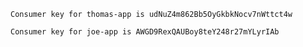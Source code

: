 
`Consumer key for thomas-app is udNuZ4m862Bb5OyGkbkNocv7nWttct4w`


`Consumer key for joe-app is AWGD9RexQAUBoy8teY248r27mYLyrIAb`
